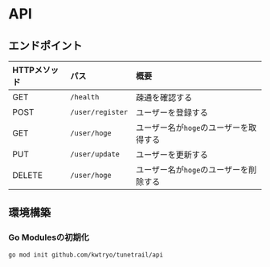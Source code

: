 # API

## エンドポイント

| HTTPメソッド | パス | 概要 |
| :--------- | :--- | :--- |
| GET | `/health` | 疎通を確認する |
| POST | `/user/register` | ユーザーを登録する |
| GET | `/user/hoge` | ユーザー名が`hoge`のユーザーを取得する |
| PUT | `/user/update` | ユーザーを更新する |
| DELETE | `/user/hoge` | ユーザー名が`hoge`のユーザーを削除する |

## 環境構築
### Go Modulesの初期化

```
go mod init github.com/kwtryo/tunetrail/api
```
